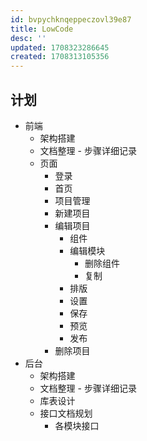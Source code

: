 ```yaml
---
id: bvpychknqeppeczovl39e87
title: LowCode
desc: ''
updated: 1708323286645
created: 1708313105356
---
```


## 计划

- 前端
    - 架构搭建
    - 文档整理 - 步骤详细记录
    - 页面
        - 登录
        - 首页
        - 项目管理
        - 新建项目
        - 编辑项目
            - 组件
            - 编辑模块
                - 删除组件
                - 复制
            - 排版
            - 设置
            - 保存
            - 预览
            - 发布
        - 删除项目
- 后台
    - 架构搭建
    - 文档整理 - 步骤详细记录
    - 库表设计
    - 接口文档规划
        - 各模块接口

